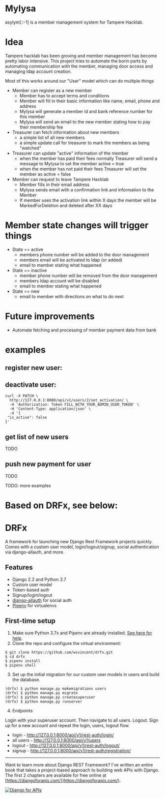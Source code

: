 # Mylysa

asylym[::-1] is a member management system for Tampere Hacklab.

# Idea

Tampere hacklab has been groving and member management has become pretty labor intensive. This project tries to automate the borin parts by automating communication with the member, managing door access and managing ldap account creation.

Most of this works around our "User" model which can do multiple things

* Member can register as a new member
  * Member has to accept terms and conditions
  * Member will fill in their basic information like name, email, phone and address
  * Mylysa will generate a member id and bank reference number for this member
  * Mylysa will send an email to the new member stating how to pay their membership fee
* Treasurer can fetch information about new members
  * a simple list of all new members
  * a simple update call for treasurer to mark the members as being "watched"
* Treasurer can update "active" information of the member
  * when the member has paid their fees normally Treasurer will send a message to Mylysa to set the member active = true
  * when the member has not paid their fees Treasurer will set the member as active = false
* Member can request to leave Tampere Hacklab
  * Member fills in their email address
  * Mylysa sends email with a confirmation link and information to the Member
  * If member uses the activation link within X days the member will be MarkedForDeletion and deleted after XX days

# Member state changes will trigger things

* State == active
  * members phone number will be added to the door management
  * members email will be activated to ldap (or added)
  * email to member stating what happened
* State == inactive
  * member phone number will be removed from the door management
  * members ldap account will be disabled
  * email to member stating what happened
* State == new
  * email to member with directions on what to do next


# Future improvements

* Automate fetching and processing of member payment data from bank



# examples

## register new user:

## deactivate user:

```
curl -X PATCH \
  http://127.0.0.1:8000/api/v1/users/2/set_activation/ \
  -H 'Authorization: Token FILL_WITH_YOUR_ADMIN_USER_TOKEN' \
  -H 'Content-Type: application/json' \
  -d '{
 "is_active": false
}'
```

## get list of new users

TODO

## push new payment for user

TODO


TODO: more examples



# Based on DRFx, see below:


# DRFx

A framework for launching new Django Rest Framework projects quickly. Comes with a custom user model, login/logout/signup, social authentication via django-allauth, and more.

## Features

- Django 2.2 and Python 3.7
- Custom user model
- Token-based auth
- Signup/login/logout
- [django-allauth](https://github.com/pennersr/django-allauth) for social auth
- [Pipenv](https://github.com/pypa/pipenv) for virtualenvs

## First-time setup

1.  Make sure Python 3.7x and Pipenv are already installed. [See here for help](https://djangoforbeginners.com/initial-setup/).
2.  Clone the repo and configure the virtual environment:

```
$ git clone https://github.com/wsvincent/drfx.git
$ cd drfx
$ pipenv install
$ pipenv shell
```

3.  Set up the initial migration for our custom user models in users and build the database.

```
(drfx) $ python manage.py makemigrations users
(drfx) $ python manage.py migrate
(drfx) $ python manage.py createsuperuser
(drfx) $ python manage.py runserver
```

4.  Endpoints

Login with your superuser account. Then navigate to all users. Logout. Sign up for a new account and repeat the login, users, logout flow.

- login - http://127.0.0.1:8000/api/v1/rest-auth/login/
- all users - http://127.0.0.1:8000/api/v1/users
- logout - http://127.0.0.1:8000/api/v1/rest-auth/logout/
- signup - http://127.0.0.1:8000/api/v1/rest-auth/registration/

---

Want to learn more about Django REST Framework? I've written an entire book that takes a project-based approach to building web APIs with Django. The first 2 chapters are available for free online at [https://djangoforapis.com/](https://djangoforapis.com/).

[![Django for APIs](https://wsvincent.com/assets/images/djangoforapis_cover_300.jpeg)](https://djangoforapis.com)
